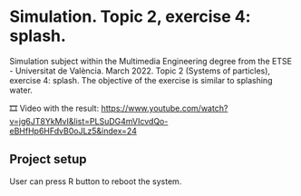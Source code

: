 ﻿# Simulation. Topic 2, exercise 4: splash.
Simulation subject within the Multimedia Engineering degree from the ETSE - Universitat de València. March 2022. Topic 2 (Systems of particles), exercise 4: splash. The objective of the exercise is similar to splashing water.

🎞️ Video with the result: https://www.youtube.com/watch?v=jg6JT8YkMvI&list=PLSuDG4mVIcvdQo-eBHfHp6HFdvB0oJLz5&index=24

## Project setup
User can press R button to reboot the system.
